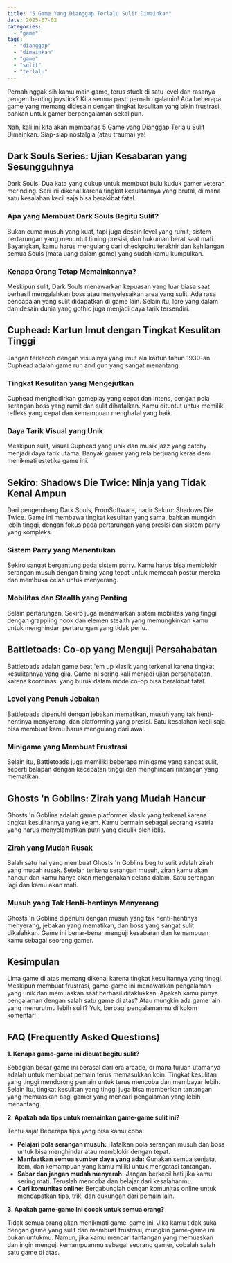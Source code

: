 ```yaml
---
title: "5 Game Yang Dianggap Terlalu Sulit Dimainkan"
date: 2025-07-02
categories: 
  - "game"
tags: 
  - "dianggap"
  - "dimainkan"
  - "game"
  - "sulit"
  - "terlalu"
---
```


Pernah nggak sih kamu main game, terus stuck di satu level dan rasanya pengen banting joystick? Kita semua pasti pernah ngalamin! Ada beberapa game yang memang didesain dengan tingkat kesulitan yang bikin frustrasi, bahkan untuk gamer berpengalaman sekalipun.

Nah, kali ini kita akan membahas 5 Game yang Dianggap Terlalu Sulit Dimainkan. Siap-siap nostalgia (atau trauma) ya!

## Dark Souls Series: Ujian Kesabaran yang Sesungguhnya

Dark Souls. Dua kata yang cukup untuk membuat bulu kuduk gamer veteran merinding. Seri ini dikenal karena tingkat kesulitannya yang brutal, di mana satu kesalahan kecil saja bisa berakibat fatal.

### Apa yang Membuat Dark Souls Begitu Sulit?

Bukan cuma musuh yang kuat, tapi juga desain level yang rumit, sistem pertarungan yang menuntut timing presisi, dan hukuman berat saat mati. Bayangkan, kamu harus mengulang dari checkpoint terakhir dan kehilangan semua Souls (mata uang dalam game) yang sudah kamu kumpulkan.

### Kenapa Orang Tetap Memainkannya?

Meskipun sulit, Dark Souls menawarkan kepuasan yang luar biasa saat berhasil mengalahkan boss atau menyelesaikan area yang sulit. Ada rasa pencapaian yang sulit didapatkan di game lain. Selain itu, lore yang dalam dan desain dunia yang gothic juga menjadi daya tarik tersendiri.

## Cuphead: Kartun Imut dengan Tingkat Kesulitan Tinggi

Jangan terkecoh dengan visualnya yang imut ala kartun tahun 1930-an. Cuphead adalah game run and gun yang sangat menantang.

### Tingkat Kesulitan yang Mengejutkan

Cuphead menghadirkan gameplay yang cepat dan intens, dengan pola serangan boss yang rumit dan sulit dihafalkan. Kamu dituntut untuk memiliki refleks yang cepat dan kemampuan menghafal yang baik.

### Daya Tarik Visual yang Unik

Meskipun sulit, visual Cuphead yang unik dan musik jazz yang catchy menjadi daya tarik utama. Banyak gamer yang rela berjuang keras demi menikmati estetika game ini.

## Sekiro: Shadows Die Twice: Ninja yang Tidak Kenal Ampun

Dari pengembang Dark Souls, FromSoftware, hadir Sekiro: Shadows Die Twice. Game ini membawa tingkat kesulitan yang sama, bahkan mungkin lebih tinggi, dengan fokus pada pertarungan yang presisi dan sistem parry yang kompleks.

### Sistem Parry yang Menentukan

Sekiro sangat bergantung pada sistem parry. Kamu harus bisa memblokir serangan musuh dengan timing yang tepat untuk memecah postur mereka dan membuka celah untuk menyerang.

### Mobilitas dan Stealth yang Penting

Selain pertarungan, Sekiro juga menawarkan sistem mobilitas yang tinggi dengan grappling hook dan elemen stealth yang memungkinkan kamu untuk menghindari pertarungan yang tidak perlu.

## Battletoads: Co-op yang Menguji Persahabatan

Battletoads adalah game beat 'em up klasik yang terkenal karena tingkat kesulitannya yang gila. Game ini sering kali menjadi ujian persahabatan, karena koordinasi yang buruk dalam mode co-op bisa berakibat fatal.

### Level yang Penuh Jebakan

Battletoads dipenuhi dengan jebakan mematikan, musuh yang tak henti-hentinya menyerang, dan platforming yang presisi. Satu kesalahan kecil saja bisa membuat kamu harus mengulang dari awal.

### Minigame yang Membuat Frustrasi

Selain itu, Battletoads juga memiliki beberapa minigame yang sangat sulit, seperti balapan dengan kecepatan tinggi dan menghindari rintangan yang mematikan.

## Ghosts 'n Goblins: Zirah yang Mudah Hancur

Ghosts 'n Goblins adalah game platformer klasik yang terkenal karena tingkat kesulitannya yang kejam. Kamu bermain sebagai seorang ksatria yang harus menyelamatkan putri yang diculik oleh iblis.

### Zirah yang Mudah Rusak

Salah satu hal yang membuat Ghosts 'n Goblins begitu sulit adalah zirah yang mudah rusak. Setelah terkena serangan musuh, zirah kamu akan hancur dan kamu hanya akan mengenakan celana dalam. Satu serangan lagi dan kamu akan mati.

### Musuh yang Tak Henti-hentinya Menyerang

Ghosts 'n Goblins dipenuhi dengan musuh yang tak henti-hentinya menyerang, jebakan yang mematikan, dan boss yang sangat sulit dikalahkan. Game ini benar-benar menguji kesabaran dan kemampuan kamu sebagai seorang gamer.

## Kesimpulan

Lima game di atas memang dikenal karena tingkat kesulitannya yang tinggi. Meskipun membuat frustrasi, game-game ini menawarkan pengalaman yang unik dan memuaskan saat berhasil ditaklukkan. Apakah kamu punya pengalaman dengan salah satu game di atas? Atau mungkin ada game lain yang menurutmu lebih sulit? Yuk, berbagi pengalamanmu di kolom komentar!

## FAQ (Frequently Asked Questions)

**1\. Kenapa game-game ini dibuat begitu sulit?**

Sebagian besar game ini berasal dari era arcade, di mana tujuan utamanya adalah untuk membuat pemain terus memasukkan koin. Tingkat kesulitan yang tinggi mendorong pemain untuk terus mencoba dan membayar lebih. Selain itu, tingkat kesulitan yang tinggi juga bisa memberikan tantangan yang memuaskan bagi gamer yang mencari pengalaman yang lebih menantang.

**2\. Apakah ada tips untuk memainkan game-game sulit ini?**

Tentu saja! Beberapa tips yang bisa kamu coba:

- **Pelajari pola serangan musuh:** Hafalkan pola serangan musuh dan boss untuk bisa menghindar atau memblokir dengan tepat.
- **Manfaatkan semua sumber daya yang ada:** Gunakan semua senjata, item, dan kemampuan yang kamu miliki untuk mengatasi tantangan.
- **Sabar dan jangan mudah menyerah:** Jangan berkecil hati jika kamu sering mati. Teruslah mencoba dan belajar dari kesalahanmu.
- **Cari komunitas online:** Bergabunglah dengan komunitas online untuk mendapatkan tips, trik, dan dukungan dari pemain lain.

**3\. Apakah game-game ini cocok untuk semua orang?**

Tidak semua orang akan menikmati game-game ini. Jika kamu tidak suka dengan game yang sulit dan membuat frustrasi, mungkin game-game ini bukan untukmu. Namun, jika kamu mencari tantangan yang memuaskan dan ingin menguji kemampuanmu sebagai seorang gamer, cobalah salah satu game di atas.
